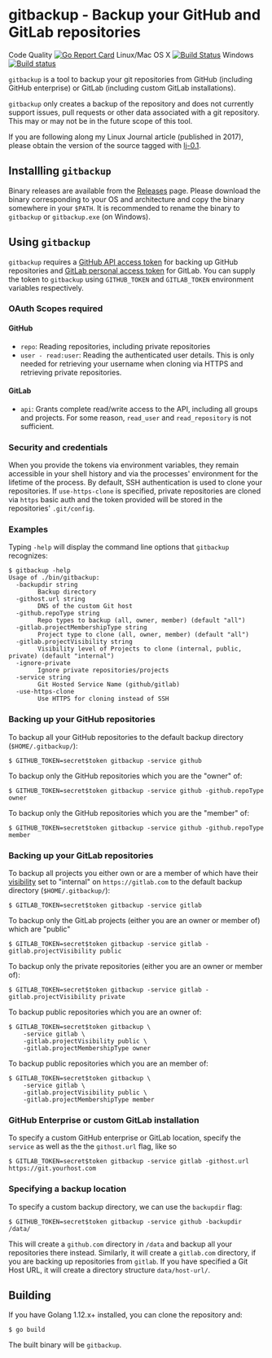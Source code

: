 # gitbackup - Backup your GitHub and GitLab repositories
Code Quality [![Go Report Card](https://goreportcard.com/badge/github.com/amitsaha/gitbackup)](https://goreportcard.com/report/github.com/amitsaha/gitbackup)
Linux/Mac OS X [![Build Status](https://travis-ci.org/amitsaha/gitbackup.svg?branch=master)](https://travis-ci.org/amitsaha/gitbackup) Windows [![Build status](https://ci.appveyor.com/api/projects/status/fwki40x1havyian2/branch/master?svg=true)](https://ci.appveyor.com/project/amitsaha/gitbackup/branch/master) 

``gitbackup`` is a tool to backup your git repositories from GitHub (including GitHub enterprise) or
GitLab (including custom GitLab installations).

``gitbackup`` only creates a backup of the repository and does not currently support issues,
pull requests or other data associated with a git repository. This may or may not be in the future
scope of this tool.

If you are following along my Linux Journal article (published in 2017), please obtain the version of the 
source tagged with [lj-0.1](https://github.com/amitsaha/gitbackup/releases/tag/lj-0.1).

## Installling `gitbackup`

Binary releases are available from the [Releases](https://github.com/amitsaha/gitbackup/releases/) page. Please download the binary corresponding to your OS
and architecture and copy the binary somewhere in your ``$PATH``. It is recommended to rename the binary to `gitbackup` or `gitbackup.exe` (on Windows).

## Using `gitbackup`

``gitbackup`` requires a [GitHub API access token](https://github.com/blog/1509-personal-api-tokens) for
backing up GitHub repositories and [GitLab personal access token](https://gitlab.com/profile/personal_access_tokens)
for GitLab. You can supply the token to ``gitbackup`` using ``GITHUB_TOKEN`` and ``GITLAB_TOKEN`` environment variables respectively.

### OAuth Scopes required

#### GitHub

- `repo`: Reading repositories, including private repositories
- `user - read:user`: Reading the authenticated user details. This is only needed for retrieving your username when cloning
via HTTPS and retrieving private repositories.

#### GitLab

- `api`: Grants complete read/write access to the API, including all groups and projects.
For some reason, `read_user` and `read_repository` is not sufficient.

### Security and credentials

When you provide the tokens via environment variables, they remain accessible in your shell history 
and via the processes' environment for the lifetime of the process. By default, SSH authentication
is used to clone your repositories. If `use-https-clone` is specified, private repositories
are cloned via `https` basic auth and the token provided will be stored  in the repositories' 
`.git/config`.

### Examples

Typing ``-help`` will display the command line options that `gitbackup` recognizes:

```
$ gitbackup -help
Usage of ./bin/gitbackup:
  -backupdir string
        Backup directory
  -githost.url string
        DNS of the custom Git host
  -github.repoType string
        Repo types to backup (all, owner, member) (default "all")
  -gitlab.projectMembershipType string
        Project type to clone (all, owner, member) (default "all")
  -gitlab.projectVisibility string
        Visibility level of Projects to clone (internal, public, private) (default "internal")
  -ignore-private
    	Ignore private repositories/projects
  -service string
    	Git Hosted Service Name (github/gitlab)
  -use-https-clone
    	Use HTTPS for cloning instead of SSH
```
### Backing up your GitHub repositories

To backup all your GitHub repositories to the default backup directory (``$HOME/.gitbackup/``):

```lang=bash
$ GITHUB_TOKEN=secret$token gitbackup -service github
```

To backup only the GitHub repositories which you are the "owner" of:

```lang=bash
$ GITHUB_TOKEN=secret$token gitbackup -service github -github.repoType owner
```

To backup only the GitHub repositories which you are the "member" of:

```lang=bash
$ GITHUB_TOKEN=secret$token gitbackup -service github -github.repoType member
```

### Backing up your GitLab repositories

To backup all projects you either own or are a member of which have their [visibility](https://docs.gitlab.com/ce/api/projects.html#project-visibility-level) set to
"internal" on ``https://gitlab.com`` to the default backup directory (``$HOME/.gitbackup/``):

```lang=bash
$ GITLAB_TOKEN=secret$token gitbackup -service gitlab
```

To backup only the GitLab projects (either you are an owner or member of) which are "public"

```lang=bash
$ GITLAB_TOKEN=secret$token gitbackup -service gitlab -gitlab.projectVisibility public
```

To backup only the private repositories (either you are an owner or member of):

```lang=bash
$ GITLAB_TOKEN=secret$token gitbackup -service gitlab -gitlab.projectVisibility private
```

To backup public repositories which you are an owner of:

```lang=bash
$ GITLAB_TOKEN=secret$token gitbackup \
    -service gitlab \
    -gitlab.projectVisibility public \
    -gitlab.projectMembershipType owner
```

To backup public repositories which you are an member of:

```lang=bash
$ GITLAB_TOKEN=secret$token gitbackup \
    -service gitlab \
    -gitlab.projectVisibility public \
    -gitlab.projectMembershipType member
```

### GitHub Enterprise or custom GitLab installation

To specify a custom GitHub enterprise or GitLab location, specify the ``service`` as well as the
the ``githost.url`` flag, like so

```lang=bash
$ GITLAB_TOKEN=secret$token gitbackup -service gitlab -githost.url https://git.yourhost.com
```


### Specifying a backup location

To specify a custom backup directory, we can use the ``backupdir`` flag:

```lang=bash
$ GITHUB_TOKEN=secret$token gitbackup -service github -backupdir /data/
```

This will create a ``github.com`` directory in ``/data`` and backup all your repositories there instead.
Similarly, it will create a ``gitlab.com`` directory, if you are backing up repositories from ``gitlab``.
If you have specified a Git Host URL, it will create a directory structure ``data/host-url/``.


## Building

If you have Golang 1.12.x+ installed, you can clone the repository and:
```
$ go build
```

The built binary will be ``gitbackup``.
